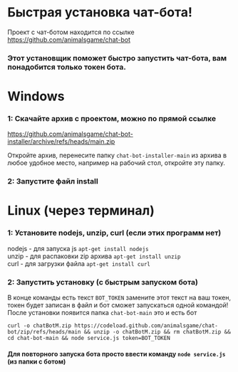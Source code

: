 # Быстрая установка чат-бота!

Проект с чат-ботом находится по ссылке https://github.com/animalsgame/chat-bot

### Этот установщик поможет быстро запустить чат-бота, вам понадобится только токен бота.

# Windows
### 1: Скачайте архив с проектом, можно по прямой ссылке
https://github.com/animalsgame/chat-bot-installer/archive/refs/heads/main.zip

Откройте архив, перенесите папку `chat-bot-installer-main` из архива в любое удобное место, например на рабочий стол, откройте эту папку.
### 2: Запустите файл install

# Linux (через терминал)
### 1: Установите nodejs, unzip, curl (если этих программ нет)
nodejs - для запуска js `apt-get install nodejs`  
unzip - для распаковки zip архива `apt-get install unzip`  
curl - для загрузки файла `apt-get install curl`

### 2: Запустить установку (с быстрым запуском бота)
В конце команды есть текст `BOT_TOKEN` замените этот текст на ваш токен, токен будет записан в файл и бот сможет запускаться одной командой!  
После установки появится папка `chat-bot-main` это и есть бот
```
curl -o chatBotM.zip https://codeload.github.com/animalsgame/chat-bot/zip/refs/heads/main && unzip -o chatBotM.zip && rm chatBotM.zip && cd chat-bot-main && node service.js token=BOT_TOKEN
```
#### Для повторного запуска бота просто ввести команду `node service.js` (из папки с ботом)
